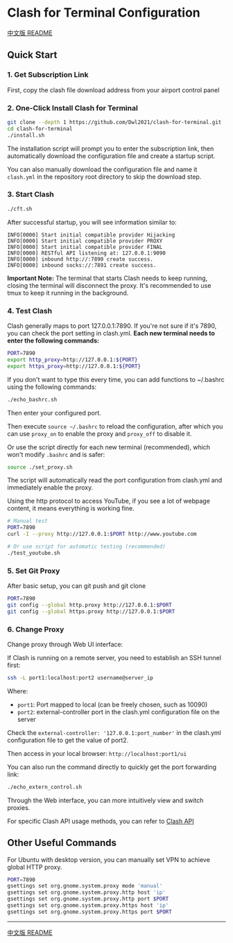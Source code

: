 # Clash for Terminal Configuration

[中文版 README](README.md)

## Quick Start

### 1. Get Subscription Link

First, copy the clash file download address from your airport control panel

### 2. One-Click Install Clash for Terminal

```bash
git clone --depth 1 https://github.com/Dwl2021/clash-for-terminal.git
cd clash-for-terminal
./install.sh
```

The installation script will prompt you to enter the subscription link, then automatically download the configuration file and create a startup script.

You can also manually download the configuration file and name it `clash.yml` in the repository root directory to skip the download step.

### 3. Start Clash

```bash
./cft.sh
```

After successful startup, you will see information similar to:

```
INFO[0000] Start initial compatible provider Hijacking  
INFO[0000] Start initial compatible provider PROXY      
INFO[0000] Start initial compatible provider FINAL      
INFO[0000] RESTful API listening at: 127.0.0.1:9090     
INFO[0000] inbound http://:7890 create success.         
INFO[0000] inbound socks://:7891 create success.  
```

**Important Note:** The terminal that starts Clash needs to keep running, closing the terminal will disconnect the proxy. It's recommended to use tmux to keep it running in the background.

### 4. Test Clash

Clash generally maps to port 127.0.0.1:7890. If you're not sure if it's 7890, you can check the port setting in clash.yml. **Each new terminal needs to enter the following commands:**

```bash
PORT=7890
export http_proxy=http://127.0.0.1:${PORT}
export https_proxy=http://127.0.0.1:${PORT}
```

If you don't want to type this every time, you can add functions to ~/.bashrc using the following commands:

```bash
./echo_bashrc.sh
```

Then enter your configured port.

Then execute `source ~/.bashrc` to reload the configuration, after which you can use `proxy_on` to enable the proxy and `proxy_off` to disable it.

Or use the script directly for each new terminal (recommended), which won't modify `.bashrc` and is safer:

```bash
source ./set_proxy.sh
```

The script will automatically read the port configuration from clash.yml and immediately enable the proxy.

Using the http protocol to access YouTube, if you see a lot of webpage content, it means everything is working fine.

```bash
# Manual test
PORT=7890
curl -I --proxy http://127.0.0.1:$PORT http://www.youtube.com

# Or use script for automatic testing (recommended)
./test_youtube.sh
```

### 5. Set Git Proxy

After basic setup, you can git push and git clone

```bash
PORT=7890
git config --global http.proxy http://127.0.0.1:$PORT
git config --global https.proxy http://127.0.0.1:$PORT
```

### 6. Change Proxy

Change proxy through Web UI interface:

If Clash is running on a remote server, you need to establish an SSH tunnel first:

```bash
ssh -L port1:localhost:port2 username@server_ip
```

Where:
- `port1`: Port mapped to local (can be freely chosen, such as 10090)
- `port2`: external-controller port in the clash.yml configuration file on the server

Check the `external-controller: '127.0.0.1:port_number'` in the clash.yml configuration file to get the value of port2.

Then access in your local browser: `http://localhost:port1/ui`

You can also run the command directly to quickly get the port forwarding link:

```bash
./echo_extern_control.sh
```

Through the Web interface, you can more intuitively view and switch proxies.

For specific Clash API usage methods, you can refer to [Clash API](https://clash.wiki/runtime/external-controller.html)

## Other Useful Commands
For Ubuntu with desktop version, you can manually set VPN to achieve global HTTP proxy.

```bash
PORT=7890
gsettings set org.gnome.system.proxy mode 'manual'
gsettings set org.gnome.system.proxy.http host 'ip'
gsettings set org.gnome.system.proxy.http port $PORT
gsettings set org.gnome.system.proxy.https host 'ip'
gsettings set org.gnome.system.proxy.https port $PORT
```

---

[中文版 README](README.md)

